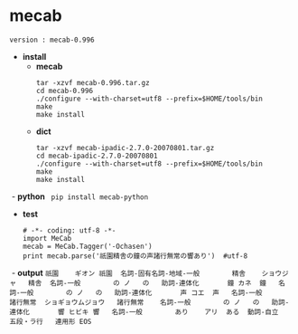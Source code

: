 # mecab
```
version : mecab-0.996
```
- **install**
  - **mecab**
    ```
    tar -xzvf mecab-0.996.tar.gz
    cd mecab-0.996
    ./configure --with-charset=utf8 --prefix=$HOME/tools/bin
    make
    make install
    ```
  - **dict**
    ```
    tar -xzvf mecab-ipadic-2.7.0-20070801.tar.gz 
    cd mecab-ipadic-2.7.0-20070801
    ./configure --with-charset=utf8 --prefix=$HOME/tools/bin
    make
    make install
    ```
  - **python**
    ```
    pip install mecab-python
    ```
- **test**
  ```
  # -*- coding: utf-8 -*-
  import MeCab
  mecab = MeCab.Tagger('-Ochasen')
  print mecab.parse('祇園精舎の鐘の声諸行無常の響あり')  #utf-8
  ```
  - **output**
    ```
      祇園	ギオン	祇園	名詞-固有名詞-地域-一般		
      精舎	ショウジャ	精舎	名詞-一般		
      の	ノ	の	助詞-連体化		
      鐘	カネ	鐘	名詞-一般		
      の	ノ	の	助詞-連体化		
      声	コエ	声	名詞-一般		
      諸行無常	ショギョウムジョウ	諸行無常	名詞-一般		
      の	ノ	の	助詞-連体化		
      響	ヒビキ	響	名詞-一般		
      あり	アリ	ある	動詞-自立	五段・ラ行	連用形
      EOS
    ```
